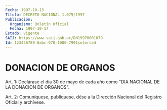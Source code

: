 ```yaml
---
Fecha: 1997-10-13
Título: DECRETO NACIONAL 1.079/1997
Publicación:
  Organismo: Boletín Oficial
  Fecha: 1997-10-17
Estado: Vigente
SAIJ: https://www.saij.gob.ar/DN19970001079
Id: 123456789-0abc-970-1000-7991soterced
---
```

# DONACION DE ORGANOS

<a id="1"></a>
Art. 1:  Declárase  el  día  30  de mayo de cada año como "DIA NACIONAL DE LA DONACION DE ORGANOS".

<a id="2"></a>
Art.  2: Comuníquese, publíquese, dése  a la Dirección Nacional del Registro Oficial y archívese.